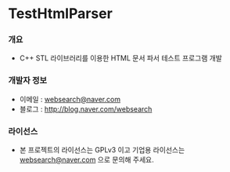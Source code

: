 ﻿# TestHtmlParser

### 개요

* C++ STL 라이브러리를 이용한 HTML 문서 파서 테스트 프로그램 개발

### 개발자 정보

* 이메일 : websearch@naver.com
* 블로그 : http://blog.naver.com/websearch

### 라이선스

* 본 프로젝트의 라이선스는 GPLv3 이고 기업용 라이선스는 websearch@naver.com 으로 문의해 주세요.
